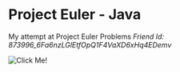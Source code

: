# Project Euler - Java

My attempt at Project Euler Problems
*Friend Id: 873996_6Fa6nzLGlEtfOpQ1F4VaXD6xHq4EDemv*

![Click Me!](https://projecteuler.net/profile/QiLin.Xue.png)
